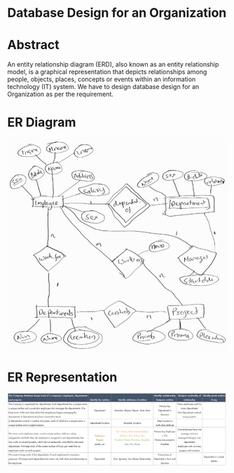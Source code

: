 # Database Design for an Organization

# Abstract 
An entity relationship diagram (ERD), also known as an entity relationship model, is a graphical representation that depicts relationships among people, objects, places, concepts or events within an information technology (IT) system. We have to design database design for an Organization as per the requirement.

# ER Diagram

![](https://github.com/Pramodgopinathan/ERModel/blob/de95f17b9a0a048aba36bbd043b4fd771c9ba29c/ER%20Diagram.jpg)

# ER Representation

![](https://github.com/Pramodgopinathan/ERModel/blob/256f9d40d7b84faa403ce133ed54d4edffeb62c2/ER%20Diagram.PNG)
